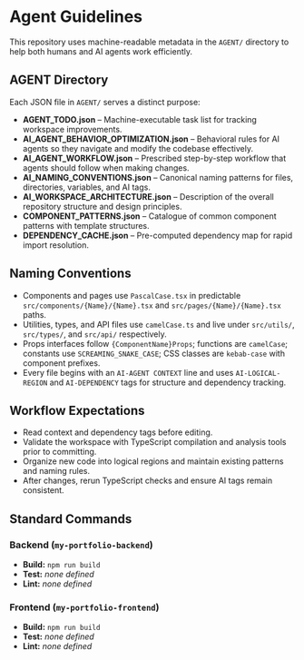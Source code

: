# Agent Guidelines

This repository uses machine-readable metadata in the `AGENT/` directory to help both humans and AI agents work efficiently.

## AGENT Directory
Each JSON file in `AGENT/` serves a distinct purpose:

- **AGENT_TODO.json** – Machine-executable task list for tracking workspace improvements.
- **AI_AGENT_BEHAVIOR_OPTIMIZATION.json** – Behavioral rules for AI agents so they navigate and modify the codebase effectively.
- **AI_AGENT_WORKFLOW.json** – Prescribed step-by-step workflow that agents should follow when making changes.
- **AI_NAMING_CONVENTIONS.json** – Canonical naming patterns for files, directories, variables, and AI tags.
- **AI_WORKSPACE_ARCHITECTURE.json** – Description of the overall repository structure and design principles.
- **COMPONENT_PATTERNS.json** – Catalogue of common component patterns with template structures.
- **DEPENDENCY_CACHE.json** – Pre-computed dependency map for rapid import resolution.

## Naming Conventions
- Components and pages use `PascalCase.tsx` in predictable `src/components/{Name}/{Name}.tsx` and `src/pages/{Name}/{Name}.tsx` paths.
- Utilities, types, and API files use `camelCase.ts` and live under `src/utils/`, `src/types/`, and `src/api/` respectively.
- Props interfaces follow `{ComponentName}Props`; functions are `camelCase`; constants use `SCREAMING_SNAKE_CASE`; CSS classes are `kebab-case` with component prefixes.
- Every file begins with an `AI-AGENT CONTEXT` line and uses `AI-LOGICAL-REGION` and `AI-DEPENDENCY` tags for structure and dependency tracking.

## Workflow Expectations
- Read context and dependency tags before editing.
- Validate the workspace with TypeScript compilation and analysis tools prior to committing.
- Organize new code into logical regions and maintain existing patterns and naming rules.
- After changes, rerun TypeScript checks and ensure AI tags remain consistent.

## Standard Commands
### Backend (`my-portfolio-backend`)
- **Build:** `npm run build`
- **Test:** _none defined_
- **Lint:** _none defined_

### Frontend (`my-portfolio-frontend`)
- **Build:** `npm run build`
- **Test:** _none defined_
- **Lint:** _none defined_

